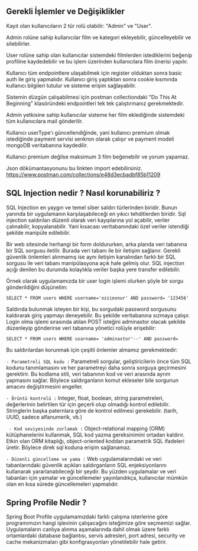 ## Gerekli İşlemler ve Değişiklikler

Kayıt olan kullanıcıların 2 tür rolü olabilir: "Admin" ve "User".

Admin rolüne sahip kullanıcılar film ve kategori ekleyebilir, güncelleyebilir ve silebilirler.

User rolüne sahip olan kullanıcılar sistemdeki filmlerden istediklerini beğenip profiline kaydedebilir ve bu işlem üzerinden kullanıcılara film önerisi yapılır.

Kullanıcı tüm endpointlere ulaşabilmek için register olduktan sonra basic auth ile giriş yapmalıdır. Kullanıcı giriş yaptıktan sonra cookie kısmında kullanıcı bilgileri tutulur ve sisteme erişim sağlayabilir.

Sistemin düzgün çalışabilmesi için postman collectiondaki "Do This At Beginning" klasöründeki endpointleri tek tek çalıştırmanız gerekmektedir.

Admin yetkisine sahip kullanıcılar sisteme her film eklediğinde sistemdeki tüm kullanıcılara mail gönderilir.

Kullanıcı userType'ı güncellendiğinde, yani kullanıcı premium olmak istediğinde payment servisi senkron olarak çalışır ve payment modeli mongoDB veritabanına kaydedilir.

Kullanıcı premium değilse maksimum 3 film beğenebilir ve yorum yapamaz.

Json dökümantasyonunu bu linkten import edebilirsiniz.
https://www.postman.com/collections/e48d3ecbadbf85b11209


## SQL Injection nedir ? Nasıl korunabiliriz ?

SQL Injection en yaygın ve temel siber saldırı türlerinden biridir. Bunun yanında bir uygulamanın karşılaşabileceği en yıkıcı tehditlerden biridir. Sql injection saldırıları düzenli olarak veri kayıplarına yol açabilir, veriler çalınabilir, kopyalanabilir. Yani kısacası veritabanındaki özel veriler istendiği şekilde manipüle edilebilir.

Bir web sitesinde herhangi bir form doldururken, arka planda veri tabanına bir SQL sorgusu iletilir. Burada veri tabanı ile bir iletişim sağlanır. Gerekli güvenlik önlemleri alınmamış ise aynı iletişim kanalından farklı bir SQL sorgusu ile veri tabanı manipülasyona açık hale gelmiş olur. SQL injection açığı denilen bu durumda kolaylıkla veriler başka yere transfer edilebilir.

Örnek olarak uygulamamızda bir user login işlemi olurken şöyle bir sorgu gönderildiğini düşünelim: 

`` SELECT * FROM users WHERE username='ozzieonur' AND password= '123456' ``

Saldırıda bulunmak isteyen bir kişi, bu sorgudaki password sorgusunu kaldırarak giriş yapmayı deneyebilir. Bu şekilde veritabanına sızmaya çalışır. Login olma işlemi sırasında atılan POST isteğini adminastor olacak şekilde düzenleyip gönderirse veri tabanına yönetici rolüyle erişebilir:

`` SELECT * FROM users WHERE usarname= 'adminastor'--' AND password= ``

Bu saldırılardan korunmak için çeşitli önlemler almamız gerekmektedir:

``- Parametreli SQL kodu :`` Parametreli sorgular, geliştiricilerin önce tüm SQL kodunu tanımlamasını ve her parametreyi daha sonra sorguya geçirmesini gerektirir. Bu kodlama stili, veri tabanının kod ve veri arasında ayrım yapmasını sağlar. Böylece saldırganların komut ekleseler bile sorgunun amacını değiştirmesini engeller.

``- Örüntü kontrolü :`` Integer, float, boolean, string parametreleri, değerlerinin belirtilen tür için geçerli olup olmadığı kontrol edilebilir. Stringlerin başka paternlara göre de kontrol edilmesi gerekebilir. (tarih, UUID, sadece alfanumerik, vb.)

`` - Kod seviyesinde zorlamak :`` Object-relational mapping (ORM) kütüphanelerini kullanmak, SQL kod yazma gereksinimini ortadan kaldırır. Etkin olan ORM kitaplığı, object-oriented koddan parametrik SQL ifadeleri üretir. Böylece direk sql koduna erişim sağlanamaz.

``- Düzenli güncelleme ve yama :`` Web uygulamalarındaki ve veri tabanlarındaki güvenlik açıkları saldırganların SQL enjeksiyonlarını kullanarak yararlanabileceği bir şeydir. Bu yüzden uygulamalar ve veri tabanları için yamalar ve güncellemeler yayınlandıkça, kullanıcılar mümkün olan en kısa sürede güncellemeleri yapmalıdır.


## Spring Profile Nedir ? 

Spring Boot Profile uygulamamızdaki farklı çalışma isterlerine göre programımızın hangi işlevinin çalışacağını isteğimize göre seçmemizi sağlar. Uygulamaların canlıya alınma aşamalarında dahil olmak üzere farklı ortamlardaki database bağlantısı, servis adresleri, port adresi, security ve cache mekanizmaları gibi konfigrasyonları yönetilebilir hale getirir.
